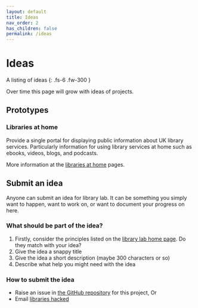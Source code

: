 ```yaml
---
layout: default
title: Ideas
nav_order: 2
has_children: false
permalink: /ideas
---
```


# Ideas

A listing of ideas
{: .fs-6 .fw-300 }

Over time this page will grow with ideas of projects.

## Prototypes

### Libraries at home

Provide a single portal for displaying public information about UK library services. Particularly information for using library services at home such as ebooks, videos, blogs, and podcasts.

More information at the [libraries at home](/libraries-at-home) pages.

## Submit an idea

Anyone can submit an idea for library lab. It can be something you simply want to happen, want to work on, or want to document your progress on here.

### What should be part of the idea?

1. Firstly, consider the principles listed on the [library lab home page](/). Do they match with your idea?
2. Give the idea a snappy title
3. Give the idea a short description (maybe 300 characters or so)
4. Describe what help you might need with the idea

### How to submit the idea

* Raise an issue in [the GitHub repository]() for this project, Or
* Email [libraries hacked](mailto:info@librarieshacked.org)
